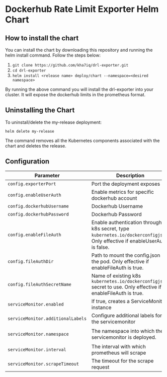 # Dockerhub Rate Limit Exporter Helm Chart

## How to install the chart

You can install the chart by downloading this repository and running the helm install command. Follow the steps below:

1. `git clone https://github.com/kha7iq/drl-exporter.git`
2. `cd drl-exporter`
3. `helm install <release name> deploy/chart --namespace=<desired namespace>`

By running the above command you will install the drl-exporter into your cluster. It will expose the dockerhub limits in the prometheus format.

## Uninstalling the Chart

To uninstall/delete the my-release deployment:

```console
helm delete my-release
```

The command removes all the Kubernetes components associated with the chart and deletes the release.

## Configuration

| Parameter                         | Description                                                                                                                 | Default                   |
|-----------------------------------|-----------------------------------------------------------------------------------------------------------------------------|---------------------------|
| `config.exporterPort`             | Port the deployment exposes                                                                                                 | `2121`                    |
| `config.enableUserAuth`           | Enable metrics for specific dockerhub account                                                                               | `false`                   |
| `config.dockerhubUsername`        | Dockerhub Username                                                                                                          | `""`                      |
| `config.dockerhubPassword`        | Dockerhub Password                                                                                                          | `nil`                     |
| `config.enableFileAuth`           | Enable authentication through k8s secret, type `kubernetes.io/dockerconfigjson`. Only effective if enableUserAuth is false. | `false`                   |
| `config.fileAuthDir`              | Path to mount the config.json in the pod. Only effective if enableFileAuth is true.                                         | `/config`                 |
| `config.fileAuthSecretName`       | Name of existing k8s `kubernetes.io/dockerconfigjson` secret to use. Only effective if enableFileAuth is true.              | `dockerhub`               |
| `serviceMonitor.enabled`          | If true, creates a ServiceMonitor instance                                                                                  | `false`                   |
| `serviceMonitor.additionalLabels` | Configure additional labels for the servicemonitor                                                                          | `{}`                      |
| `serviceMonitor.namespace`        | The namespace into which the servicemonitor is deployed.                                                                    | `same as chart namespace` |
| `serviceMonitor.interval`         | The interval with which prometheus will scrape                                                                              | `30s`                     |
| `serviceMonitor.scrapeTimeout`    | The timeout for the scrape request                                                                                          | `10s`                     |
